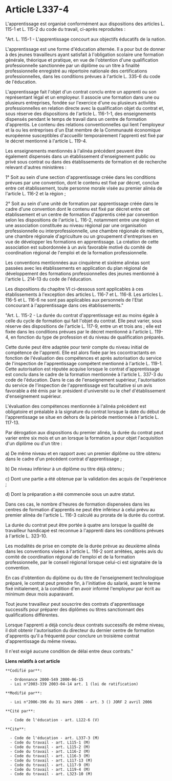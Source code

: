 # Article L337-4

L'apprentissage est organisé conformément aux dispositions des articles L. 115-1 et L. 115-2 du code du travail, ci-après
reproduites :

"Art. L. 115-1 - L'apprentissage concourt aux objectifs éducatifs de la nation.

L'apprentissage est une forme d'éducation alternée. Il a pour but de donner à des jeunes travailleurs ayant satisfait à
l'obligation scolaire une formation générale, théorique et pratique, en vue de l'obtention d'une qualification
professionnelle sanctionnée par un diplôme ou un titre à finalité professionnelle enregistré au répertoire nationale des
certifications professionnelles, dans les conditions prévues à l'article L. 335-6 du code de l'éducation.

L'apprentissage fait l'objet d'un contrat conclu entre un apprenti ou son représentant légal et un employeur. Il associe une
formation dans une ou plusieurs entreprises, fondée sur l'exercice d'une ou plusieurs activités professionnelles en relation
directe avec la qualification objet du contrat et, sous réserve des dispositions de l'article L. 116-1-1, des enseignements
dispensés pendant le temps de travail dans un centre de formation d'apprentis. Le contenu des relations conventionnelles qui
lient l'employeur et la ou les entreprises d'un Etat membre de la Communauté économique européenne susceptibles d'accueillir
temporairement l'apprenti est fixé par le décret mentionné à l'article L. 119-4.

Les enseignements mentionnés à l'alinéa précédent peuvent être également dispensés dans un établissement d'enseignement
public ou privé sous contrat ou dans des établissements de formation et de recherche relevant d'autres ministères :

1° Soit au sein d'une section d'apprentissage créée dans les conditions prévues par une convention, dont le contenu est fixé
par décret, conclue entre cet établissement, toute personne morale visée au premier alinéa de l'article L. 116-2 et la
région ;

2° Soit au sein d'une unité de formation par apprentissage créée dans le cadre d'une convention dont le contenu est fixé par
décret entre cet établissement et un centre de formation d'apprentis créé par convention selon les dispositions de l'article
L. 116-2, notamment entre une région et une association constituée au niveau régional par une organisation professionnelle ou
interprofessionnelle, une chambre régionale de métiers, une chambre régionale d'agriculture ou un groupement d'entreprises en
vue de développer les formations en apprentissage. La création de cette association est subordonnée à un avis favorable
motivé du comité de coordination régional de l'emploi et de la formation professionnelle.

Les conventions mentionnées aux cinquième et sixième alinéas sont passées avec les établissements en application du plan
régional de développement des formations professionnelles des jeunes mentionné à l'article L. 214-13 du code de l'éducation.

Les dispositions du chapitre VI ci-dessous sont applicables à ces établissements à l'exception des articles L. 116-7 et L.
116-8. Les articles L. 116-5 et L. 116-6 ne sont pas applicables aux personnels de l'Etat concourant à l'apprentissage dans
ces établissements."

"Art. L. 115-2 - La durée du contrat d'apprentissage est au moins égale à celle du cycle de formation qui fait l'objet du
contrat. Elle peut varier, sous réserve des dispositions de l'article L. 117-9, entre un et trois ans ; elle est fixée dans
les conditions prévues par le décret mentionné à l'article L. 119-4, en fonction du type de profession et du niveau de
qualification préparés.

Cette durée peut être adaptée pour tenir compte du niveau initial de compétence de l'apprenti. Elle est alors fixée par les
cocontractants en fonction de l'évaluation des compétences et après autorisation du service de l'inspection de
l'apprentissage compétent mentionné à l'article L. 119-1. Cette autorisation est réputée acquise lorsque le contrat
d'apprentissage est conclu dans le cadre de la formation mentionnée à l'article L. 337-3 du code de l'éducation. Dans le cas
de l'enseignement supérieur, l'autorisation du service de l'inspection de l'apprentissage est facultative si un avis
favorable a été émis par le président d'université ou le chef d'établissement d'enseignement supérieur.

L'évaluation des compétences mentionnée à l'alinéa précédent est obligatoire et préalable à la signature du contrat lorsque
la date du début de l'apprentissage se situe en dehors de la période mentionnée à l'article L. 117-13.

Par dérogation aux dispositions du premier alinéa, la durée du contrat peut varier entre six mois et un an lorsque la
formation a pour objet l'acquisition d'un diplôme ou d'un titre :

a) De même niveau et en rapport avec un premier diplôme ou titre obtenu dans le cadre d'un précédent contrat
d'apprentissage ;

b) De niveau inférieur à un diplôme ou titre déjà obtenu ;

c) Dont une partie a été obtenue par la validation des acquis de l'expérience ;

d) Dont la préparation a été commencée sous un autre statut.

Dans ces cas, le nombre d'heures de formation dispensées dans les centres de formation d'apprentis ne peut être inférieur à
celui prévu au premier alinéa de l'article L. 116-3 calculé au prorata de la durée du contrat.

La durée du contrat peut être portée à quatre ans lorsque la qualité de travailleur handicapé est reconnue à l'apprenti dans
les conditions prévues à l'article L. 323-10.

Les modalités de prise en compte de la durée prévue au deuxième alinéa dans les conventions visées à l'article L. 116-2 sont
arrêtées, après avis du comité de coordination régional de l'emploi et de la formation professionnelle, par le conseil
régional lorsque celui-ci est signataire de la convention.

En cas d'obtention du diplôme ou du titre de l'enseignement technologique préparé, le contrat peut prendre fin, à
l'initiative du salarié, avant le terme fixé initialement, à la condition d'en avoir informé l'employeur par écrit au minimum
deux mois auparavant.

Tout jeune travailleur peut souscrire des contrats d'apprentissage successifs pour préparer des diplômes ou titres
sanctionnant des qualifications différentes.

Lorsque l'apprenti a déjà conclu deux contrats successifs de même niveau, il doit obtenir l'autorisation du directeur du
dernier centre de formation d'apprentis qu'il a fréquenté pour conclure un troisième contrat d'apprentissage du même niveau.

Il n'est exigé aucune condition de délai entre deux contrats."

**Liens relatifs à cet article**

	**Codifié par**:

	  - Ordonnance 2000-549 2000-06-15
	  - Loi n°2003-339 2003-04-14 art. 1 (loi de ratification)

	**Modifié par**:

	  - Loi n°2006-396 du 31 mars 2006 - art. 3 () JORF 2 avril 2006

	**Cité par**:

	  - Code de l'éducation - art. L122-6 (V)

	**Cite**:

	  - Code de l'éducation - art. L337-3 (M)
	  - Code du travail - art. L115-1 (M)
	  - Code du travail - art. L115-2 (M)
	  - Code du travail - art. L116-2 (M)
	  - Code du travail - art. L116-3 (M)
	  - Code du travail - art. L117-13 (M)
	  - Code du travail - art. L117-9 (M)
	  - Code du travail - art. L119-4 (M)
	  - Code du travail - art. L323-10 (M)
